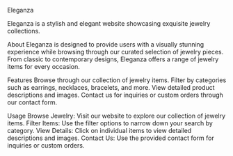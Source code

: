 Eleganza

Eleganza is a stylish and elegant website showcasing exquisite jewelry collections.

About
Eleganza is designed to provide users with a visually stunning experience while browsing through our curated selection of jewelry pieces. 
From classic to contemporary designs, Eleganza offers a range of jewelry items for every occasion.

Features
Browse through our collection of jewelry items.
Filter by categories such as earrings, necklaces, bracelets, and more.
View detailed product descriptions and images.
Contact us for inquiries or custom orders through our contact form.

Usage
Browse Jewelry: Visit our website to explore our collection of jewelry items.
Filter Items: Use the filter options to narrow down your search by category.
View Details: Click on individual items to view detailed descriptions and images.
Contact Us: Use the provided contact form for inquiries or custom orders.
